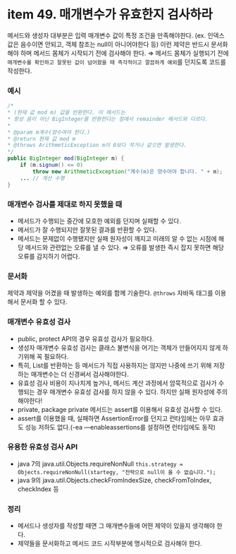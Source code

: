 # item 49. 매개변수가 유효한지 검사하라

메서드와 생성자 대부분은 입력 매개변수 값이 특정 조건을 만족해야한다. (ex. 인덱스 값은 음수이면 안되고, 객체 참조는 null이 아니어야한다 등) 이런 제약은 반드시 문서화해야 하며 메서드 몸체가 시작되기 전에 검사해야 한다.
⇒ 메서드 몸체가 실행되기 전에 `매개변수를 확인하고 잘못된 값이 넘어왔을 때 즉각적이고 깔끔하게 예외`를 던지도록 코드를 작성한다.

### 예시

```java
/*
* (현재 값 mod m) 값을 반환한다. 이 메서드는
* 항상 음이 아닌 BigInteger를 반환한다는 점에서 remainder 메서드와 다르다.
*
* @param m계수(양수여야 한다.)
* @return 현재 값 mod m
* @throws ArithmeticException m이 0보다 작거나 같으면 발생한다.
*/
public BigInteger mod(BigInteger m) {
	if (m.signum() <= 0)
		throw new ArithmeticException("계수(m)은 양수어야 합니다. " + m);
	... // 계산 수행
}
```

### 매개변수 검사를 제대로 하지 못했을 때

- 메서드가 수행되는 중간에 모호한 예외를 던지며 실패할 수 있다.
- 메서드가 잘 수행되지만 잘못된 결과를 반환할 수 있다.
- 메서드는 문제없이 수행됐지만 실패 원자성이 깨지고 미래의 알 수 없는 시점에 해당 메서드와 관련없는 오류를 낼 수 있다.
⇒ 오류를 발생한 즉시 잡지 못하면 해당 오류를 감지하기 어렵다.

### 문서화

제약과 제약을 어겼을 때 발생하는 예외를 함께 기술한다. `@throws` 자바독 태그를 이용해서 문서화 할 수 있다. 

### 매개변수 유효성 검사

- public, protect API의 경우 유효성 검사가 필요하다.
- 생성자 매개변수 유효성 검사는 클래스 불변식을 어기는 객체가 만들어지지 않게 하기위해 꼭 필요하다.
- 특히, List를 반환하는 등 메서드가 직접 사용하지는 않지만 나중에 쓰기 위해 저장하는 매개변수는 더 신경써서 검사해야한다.
- 유효성 검사 비용이 지나치게 높거나, 메서드 계산 과정에서 암묵적으로 검사가 수행되는 경우 매개변수 유효성 검사를 하지 않을 수 있다. 하지만 실패 원자성에 주의해야한다!
- private, package private 메서드는 assert를 이용해서 유효성 검사할 수 있다.
- assert를 이용했을 때, 실패하면 AssertionError를 던지고 런타임에는 아무 효과도 성능 저하도 없다.(-ea —enableassertions를 설정하면 런타임에도 동작)

### 유용한 유효성 검사 API

- java 7의 java.util.Objects.requireNonNull
    `this.strategy = Objects.requireNonNull(startegy, "전략으로 null이 올 수 없습니다.");`
- java 9의 java.util.Objects.checkFromIndexSize, checkFromToIndex, checkIndex 등

### 정리

- 메서드나 생성자를 작성할 때면 그 매개변수들에 어떤 제약이 있을지 생각해야 한다.
- 제약들을 문서화하고 메서드 코드 시작부분에 명시적으로 검사해야 한다.